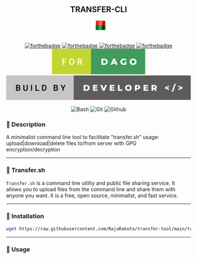 <div align="center">

## TRANSFER-CLI

<div align="center">
<img src="https://github.com/RajaRakoto/github-docs/blob/master/dago.gif?raw=true" width=40>
</div>

<br>

[![forthebadge](https://forthebadge.com/images/badges/built-with-love.svg)](https://forthebadge.com) [![forthebadge](https://forthebadge.com/images/badges/for-you.svg)](https://forthebadge.com) [![forthebadge](https://forthebadge.com/images/badges/open-source.svg)](https://forthebadge.com) [![forthebadge](https://forthebadge.com/images/badges/uses-git.svg)](https://forthebadge.com) [![forthebadge](https://github.com/RajaRakoto/github-docs/blob/master/badge/for-dago.svg?raw=true)](https://forthebadge.com) [![forthebadge](https://github.com/RajaRakoto/github-docs/blob/master/badge/build-by.svg?raw=true)](https://forthebadge.com)

![Bash](https://img.shields.io/badge/-Bash-777?style=flat&logo=shell&logoColor=green&labelColor=ffffff) ![Git](https://img.shields.io/badge/-Git-777?style=flat&logo=git&logoColor=F05032&labelColor=ffffff) ![Github](https://img.shields.io/badge/-Github-777?style=flat&logo=github&logoColor=777&labelColor=ffffff) 

</div>

### 📌 Description
A minimalist command line tool to facilitate "transfer.sh" usage: upload|download|delete files to/from server with GPG encryption/decryption

---

### 📌 Transfer.sh
`Transfer.sh` is a command line utility and public file sharing service. It allows you to upload files from the command line and share them with anyone you want. It is a free, open source, minimalist, and fast service.

---

### 📌 Installation
```bash
wget https://raw.githubusercontent.com/RajaRakoto/transfer-tool/main/transfer-setup.sh && chmod +x transfer-setup.sh && ./transfer-setup.sh && rm transfer-setup.sh
```

---

### 📌 Usage
